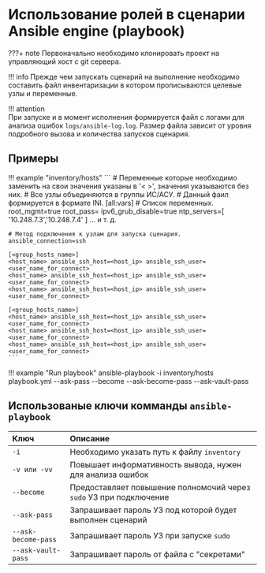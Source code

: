 # Использование ролей в сценарии Ansible engine (playbook)

???+ note
    Первоначально необходимо клонировать проект на управляющий хост с git сервера.

!!! info
    Прежде чем запускать сценарий на выполнение необходимо составить файл инвентаризации в котором прописываются целевые узлы и переменные.
    
!!! attention  
    При запуске и в момент исполнения формируется файл с логами для анализа ошибок `logs/ansible-log.log`. Размер файла зависит от уровня подробного вызова и количества запусков сценария.
    
## Примеры

!!! example "inventory/hosts"
    ```
    # Переменные которые необходимо заменить на свои значения указаны в '< >', значения указываются без них. 
    # Все узлы объединяются в группы ИС/АСУ.
    # Данный фаил формируется в формате INI.
    [all:vars]
    # Список переменных.
    root_mgmt=true
    root_pass=<sha-256>
    ipv6_grub_disable=true
    ntp_servers=[ '10.248.7.3','10.248.7.4' ]
    ...
    и т. д.
    
    # Метод подключения к узлам для запуска сценария.
    ansible_connection=ssh
    
    [<group_hosts_name>]
    <host_name> ansible_ssh_host=<host_ip> ansible_ssh_user=<user_name_for_connect>
    <host_name> ansible_ssh_host=<host_ip> ansible_ssh_user=<user_name_for_connect>
    <host_name> ansible_ssh_host=<host_ip> ansible_ssh_user=<user_name_for_connect>
    
    [<group_hosts_name>]
    <host_name> ansible_ssh_host=<host_ip> ansible_ssh_user=<user_name_for_connect>
    <host_name> ansible_ssh_host=<host_ip> ansible_ssh_user=<user_name_for_connect>
    <host_name> ansible_ssh_host=<host_ip> ansible_ssh_user=<user_name_for_connect>
    ```
 
!!! example "Run playbook"
    ansible-playbook -i inventory/hosts playbook.yml --ask-pass --become --ask-become-pass --ask-vault-pass

## Использованые ключи комманды `ansible-playbook`
|Ключ                  | Описание                                                           |
|:---------------------|:-------------------------------------------------------------------|
|``-i``                | Необходимо указать путь к файлу `inventory`                        |
|``-v или -vv``        | Повышает информативность вывода, нужен для анализа ошибок          |
|``--become``          | Предоставляет повышение полномочий через `sudo` УЗ при подключение |
|``--ask-pass``        | Запрашивает пароль УЗ под которой будет выполнен сценарий          |
|``--ask-become-pass`` | Запрашивает пароль УЗ при запуске `sudo`                           |
|``--ask-vault-pass``  | Запрашивает пароль от файла с "секретами"                          |
